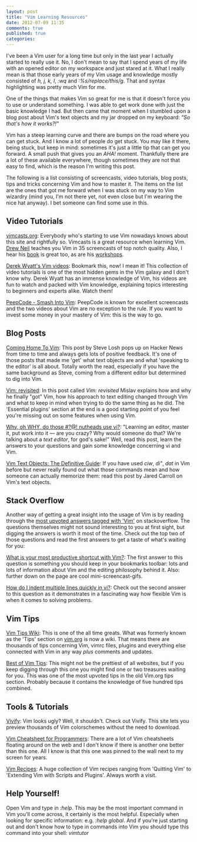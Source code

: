 ```yaml
---
layout: post
title: "Vim Learning Resources"
date: 2012-07-09 11:35
comments: true
published: true
categories: 
---
```


I've been a Vim user for a long time but only in the last year I actually
started to really use it. No, I don't mean to say that I spend years of my
life with an opened editor on my workspace and just stared at it. What I really
mean is that those early years of my Vim usage and knowledge mostly consisted
of *h, j, k, l*, *:wq* and *:%s/replace/this/g*. That and syntax highlighting was
pretty much Vim for me. 

One of the things that makes Vim so great for me is that it doesn't force you to
use or understand something. I was able to get work done with just the basic
knowledge I had. But then came that moment when I stumbled upon a
blog post about Vim's text objects and my jar dropped on my keyboard: *"So
that's how it works?!"*

Vim has a steep learning curve and there are bumps on the road where you can get
stuck. And I know a lot of people do get stuck. You may like it there, being
stuck, but keep in mind: sometimes it's just a little tip that can get you
forward. A small push that gives you an *AHA!* moment. Thankfully there are a
lot of these available everywhere, though sometimes they are not that
easy to find, which is the reason I'm writing this post.

The following is a list consisting of screencasts, video tutorials, blog posts,
tips and tricks concerning Vim and how to master it. The items on the list are
the ones that got me forward when I was stuck on my way to Vim wizardry (mind
you, I'm not there yet, not even close but I'm wearing the nice hat anyway). I
bet someone can find some use in this.
<!-- more -->

## Video Tutorials

[vimcasts.org](http://www.vimcasts.org "Vimcasts.org"): 
Everybody who's starting to use Vim nowadays knows about this site and rightfully so.
Vimcasts is a great resource when learning Vim. [Drew Neil](http://drewneil.com "Drew Neil")
teaches you Vim in 35 screencasts of top notch quality. Also, I
hear his [book](http://pragprog.com/book/dnvim/practical-vim "Practical Vim") is
great too, as are his [workshops](http://lanyrd.com/profile/nelstrom/sessions/
"Vimcasts workshops").

[Derek Wyatt's Vim videos](http://http://www.derekwyatt.org/vim/vim-tutorial-videos/ "Derek Wyatt's Vim Tutorial Videos"):
Bookmark this, now! I mean it! This collection of video tutorials is one of the
most hidden gems in the Vim galaxy and I don't know why. Derek Wyatt has an
immense knowledge of Vim, his videos are fun to watch and packed with Vim
knowledge, explaining topics interesting to beginners and experts alike. Watch
them!

[PeepCode - Smash Into Vim](https://peepcode.com/products/smash-into-vim-i "Smash Into Vim"):
PeepCode is known for excellent screencasts and the two videos about Vim are no
exception to the rule. If you want to invest some money in your mastery of Vim:
this is the way to go.

## Blog Posts

[Coming Home To Vim](http://stevelosh.com/blog/2010/09/coming-home-to-vim/ "Steve Losh - Coming Home To Vim"):
This post by Steve Losh pops up on Hacker News from time to time and always gets
lots of positive feedback. It's one of those posts that made me 'get'
what text objects are and what 'speaking to the editor' is all about. Totally
worth the read, especially if you have the same background as Steve, coming from
a different editor but determined to dig into Vim.

[Vim: revisited](http://mislav.uniqpath.com/2011/12/vim-revisited/ "Mislav Marohnić - Vim: revisited"):
In this post called *Vim: revisited* Mislav explains how and why he finally
"got" Vim, how his approach to text editing changed through Vim and what to keep
in mind when trying to do the same thing as he did. The 'Essential
plugins' section at the end is a good starting point of you feel you're missing
out on some features when using Vim.

[Why, oh WHY, do those #?@! nutheads use vi?](http://www.viemu.com/a-why-vi-vim.html "Why, oh WHY, do those #?@! nutheads use vi?"):
"Learning an editor, master it, put work into it — are you crazy? Why would
someone do that? We're talking about a *text editor*, for god's sake!" Well,
read this post, learn the answers to your questions and gain some knowledge
concerning vi and Vim.

[Vim Text Objects: The Definitive Guide](http://blog.carbonfive.com/2011/10/17/vim-text-objects-the-definitive-guide/ "Vim Text Objects: The Definitive Guide"):
If you have used *ciw*, *di"*, *dat* in Vim before but never really found out
what those commands mean and how someone can actually memorize them: read this
post by Jared Carroll on Vim's text objects.

## Stack Overflow

Another way of getting a great insight into the usage of Vim is by reading
through the [most upvoted answers tagged with 'Vim'](http://stackoverflow.com/questions/tagged/vim?sort=votes&pagesize=15 "Most upvoted Vim questions")
on stackoverflow. The questions themselves might not sound interesting to you at
first sight, but digging the answers is worth it most of the time. Check out the
top two of those questions and read the first answers to get a taste of what's
waiting for you:

[What is your most productive shortcut with Vim?](http://stackoverflow.com/questions/1218390/what-is-your-most-productive-shortcut-with-vim "Stack Overflow - What is your most productive shortcut with Vim?"):
The first answer to this question is something you should keep in your bookmarks
toolbar: lots and lots of information about Vim and the editing philosophy
behind it. Also: further down on the page are cool mini-screencast-gifs.

[How do I indent multiple lines quickly in vi?](http://stackoverflow.com/questions/235839/how-do-i-indent-multiple-lines-quickly-in-vi "How do I indent multiple lines quickly in vi?"):
Check out the second answer to this question as it demonstrates in a fascinating
way how flexible Vim is when it comes to solving problems.

## Vim Tips

[Vim Tips Wiki](http://vim.wikia.com/wiki/Vim_Tips_Wiki "Vim Tips Wiki"):
This is one of the all time greats. What was formerly known as the 'Tips' section
on [vim.org](http://www.vim.org "Vim.org") is now a wiki. That means there are
thousands of tips concerning Vim, vimrc files, plugins and everything else
connected with Vim in any way *plus* comments and updates.

[Best of Vim Tips](http://www.rayninfo.co.uk/vimtips.html "Best of Vim Tips"):
This might not be the prettiest of all websites, but if you keep digging through
this one you might find one or two treasures waiting for you. This was
one of the most upvoted tips in the old Vim.org tips section. Probably because
it contains the knowledge of five hundred tips combined.

## Tools & Tutorials

[Vivify](http://bytefluent.com/vivify/ "Vivify"): Vim looks ugly? Well, it
shouldn't. Check out Vivify. This site lets you preview thousands of Vim
colorschemes without the need to download.

[Vim Cheatsheet for Programmers](http://michael.peopleofhonoronly.com/vim/ "Vim Cheatsheet for Programmers"):
There are a lot of Vim cheatsheets floating around
on the web and I don't know if there is another one better than this one. All I
know is that this one was pinned to the wall next to my screen for years.

[Vim Recipes](http://vim.runpaint.org/toc/ "Vim Recipes"): A huge collection of
Vim recipes ranging from 'Quitting Vim' to 'Extending Vim with Scripts and
Plugins'. Always worth a visit.

## Help Yourself!

Open Vim and type in *:help*. This may be the most important command in Vim
you'll come across, it certainly is the most helpful. Especially when looking
for specific information: e.g. *:help global*. And if you're just starting out
and don't know how to type in commands into Vim you should type this command
into your shell: *vimtutor*
